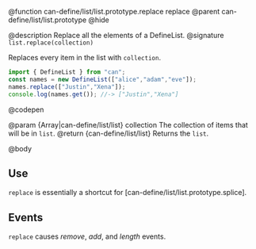 @function can-define/list/list.prototype.replace replace
@parent can-define/list/list.prototype
@hide

@description Replace all the elements of a DefineList.
@signature `list.replace(collection)`

  Replaces every item in the list with `collection`.

  ```js
  import { DefineList } from "can";
  const names = new DefineList(["alice","adam","eve"]);
  names.replace(["Justin","Xena"]);
  console.log(names.get()); //-> ["Justin","Xena"]
  ```
  @codepen

  @param {Array|can-define/list/list} collection The collection of items that will be in `list`.
  @return {can-define/list/list} Returns the `list`.

@body

## Use

`replace` is essentially a shortcut for [can-define/list/list.prototype.splice].

## Events

`replace` causes _remove_, _add_, and _length_ events.
